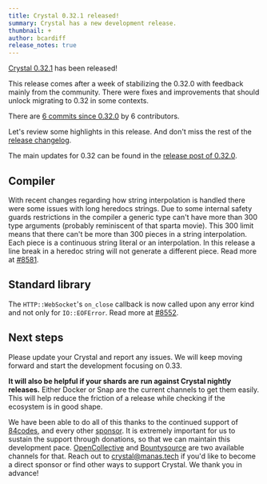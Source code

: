 ```yaml
---
title: Crystal 0.32.1 released!
summary: Crystal has a new development release.
thumbnail: +
author: bcardiff
release_notes: true
---
```


[Crystal 0.32.1](https://github.com/crystal-lang/crystal/releases/tag/0.32.1) has been released!

This release comes after a week of stabilizing the 0.32.0 with feedback mainly from the community. There were fixes and improvements that should unlock migrating to 0.32 in some contexts.

There are [6 commits since 0.32.0](https://github.com/crystal-lang/crystal/compare/0.32.0...0.32.1) by 6 contributors.

Let's review some highlights in this release. And don't miss the rest of the [release changelog](https://github.com/crystal-lang/crystal/releases/tag/0.32.1).

The main updates for 0.32 can be found in the [release post of 0.32.0](/2019/12/11/crystal-0.32.0-released.html).

## Compiler

With recent changes regarding how string interpolation is handled there were some issues with long heredocs strings. Due to some internal safety guards restrictions in the compiler a generic type can't have more than 300 type arguments (probably reminiscent of that sparta movie). This 300 limit means that there can't be more than 300 pieces in a string interpolation. Each piece is a continuous string literal or an interpolation. In this release a line break in a heredoc string will not generate a different piece. Read more at [#8581](https://github.com/crystal-lang/crystal/pull/8581).

## Standard library

The `HTTP::WebSocket`'s `on_close` callback is now called upon any error kind and not only for `IO::EOFError`. Read more at [#8552](https://github.com/crystal-lang/crystal/pull/8552).

## Next steps

Please update your Crystal and report any issues. We will keep moving forward and start the development focusing on 0.33.

**It will also be helpful if your shards are run against Crystal nightly releases.** Either Docker or Snap are the current channels to get them easily. This will help reduce the friction of a release while checking if the ecosystem is in good shape.

We have been able to do all of this thanks to the continued support of [84codes](https://www.84codes.com/), and every other [sponsor](/sponsors). It is extremely important for us to sustain the support through donations, so that we can maintain this development pace. [OpenCollective](https://opencollective.com/crystal-lang) and [Bountysource](https://salt.bountysource.com/teams/crystal-lang) are two available channels for that. Reach out to [crystal@manas.tech](mailto:crystal@manas.tech) if you'd like to become a direct sponsor or find other ways to support Crystal. We thank you in advance!
